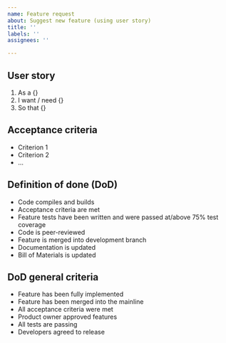 ```yaml
---
name: Feature request
about: Suggest new feature (using user story)
title: ''
labels: ''
assignees: ''

---
```


## User story
1. As a {}
2. I want / need {}
3. So that {}

## Acceptance criteria
* Criterion 1
* Criterion 2
* ...

## Definition of done (DoD)
* Code compiles and builds 
* Acceptance criteria are met
* Feature tests have been written and were passed at/above 75% test coverage
* Code is peer-reviewed 
* Feature is merged into development branch
* Documentation is updated 
* Bill of Materials is updated

## DoD general criteria
* Feature has been fully implemented
* Feature has been merged into the mainline
* All acceptance criteria were met
* Product owner approved features
* All tests are passing
* Developers agreed to release
